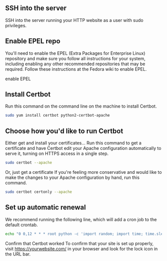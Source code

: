 ## SSH into the server
SSH into the server running your HTTP website as a user with sudo privileges.

## Enable EPEL repo
You'll need to enable the EPEL (Extra Packages for Enterprise Linux) repository and make sure you follow all instructions for your system, including enabling any other recommended repositories that may be required.
Follow these instructions at the Fedora wiki to enable EPEL.

enable EPEL

## Install Certbot
Run this command on the command line on the machine to install Certbot.
```sh
sudo yum install certbot python2-certbot-apache
```
## Choose how you'd like to run Certbot
Either get and install your certificates...
Run this command to get a certificate and have Certbot edit your Apache configuration automatically to serve it, turning on HTTPS access in a single step.
```sh
sudo certbot --apache
```
Or, just get a certificate
If you're feeling more conservative and would like to make the changes to your Apache configuration by hand, run this command.
```sh
sudo certbot certonly --apache
```
## Set up automatic renewal
We recommend running the following line, which will add a cron job to the default crontab.
```sh
echo "0 0,12 * * * root python -c 'import random; import time; time.sleep(random.random() * 3600)' && certbot renew -q" | sudo tee -a /etc/crontab > /dev/null
```
Confirm that Certbot worked
To confirm that your site is set up properly, visit https://yourwebsite.com/ in your browser and look for the lock icon in the URL bar.
